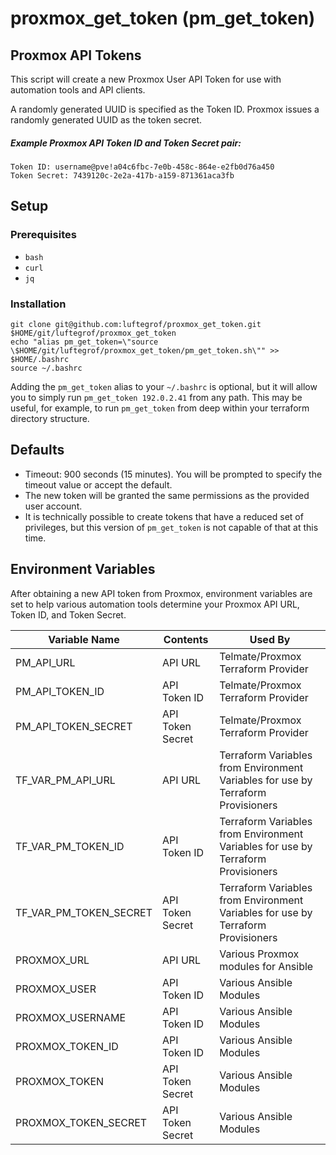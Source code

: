 # proxmox_get_token (pm_get_token)

## Proxmox API Tokens
This script will create a new Proxmox User API Token for use with automation tools and API clients.  

A randomly generated UUID is specified as the Token ID.  Proxmox issues a randomly generated UUID as the token secret.

##### Example Proxmox API Token ID and Token Secret pair:
```
Token ID: username@pve!a04c6fbc-7e0b-458c-864e-e2fb0d76a450
Token Secret: 7439120c-2e2a-417b-a159-871361aca3fb
```

## Setup
### Prerequisites
* `bash`
* `curl`
* `jq`

### Installation 
```
git clone git@github.com:luftegrof/proxmox_get_token.git $HOME/git/luftegrof/proxmox_get_token
echo "alias pm_get_token=\"source \$HOME/git/luftegrof/proxmox_get_token/pm_get_token.sh\"" >> $HOME/.bashrc
source ~/.bashrc
```
Adding the `pm_get_token` alias to your `~/.bashrc` is optional, but it will allow you to simply run `pm_get_token 192.0.2.41` from any path.  This may be useful, for example, to run `pm_get_token` from deep within your terraform directory structure.

## Defaults
* Timeout: 900 seconds (15 minutes).  You will be prompted to specify the timeout value or accept the default.
* The new token will be granted the same permissions as the provided user account.
* It is technically possible to create tokens that have a reduced set of privileges, but this version of `pm_get_token` is not capable of that at this time.

## Environment Variables
After obtaining a new API token from Proxmox, environment variables are set to help various automation tools determine your Proxmox API URL, Token ID, and Token Secret.

| Variable Name | Contents | Used By |
| --- | --- | --- |
| PM_API_URL | API URL | Telmate/Proxmox Terraform Provider |
| PM_API_TOKEN_ID | API Token ID | Telmate/Proxmox Terraform Provider |
| PM_API_TOKEN_SECRET | API Token Secret | Telmate/Proxmox Terraform Provider |
| TF_VAR_PM_API_URL | API URL | Terraform Variables from Environment Variables for use by Terraform Provisioners |
| TF_VAR_PM_TOKEN_ID | API Token ID | Terraform Variables from Environment Variables for use by Terraform Provisioners |
| TF_VAR_PM_TOKEN_SECRET | API Token Secret | Terraform Variables from Environment Variables for use by Terraform Provisioners |
| PROXMOX_URL | API URL | Various Proxmox modules for Ansible |
| PROXMOX_USER | API Token ID | Various Ansible Modules |
| PROXMOX_USERNAME | API Token ID | Various Ansible Modules |
| PROXMOX_TOKEN_ID | API Token ID | Various Ansible Modules |
| PROXMOX_TOKEN | API Token Secret | Various Ansible Modules |
| PROXMOX_TOKEN_SECRET | API Token Secret | Various Ansible Modules |
